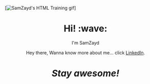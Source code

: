 [![SamZayd's HTML Training gif](https://github.com/SamZayd/HTML-CSS/blob/main/readme%20file/ezgif.com-gif-maker.gif)]
<h1 align='center'> Hi! :wave:</h1>
<p align='center'>
I'm SamZayd
</p>
<p align='center'>Hey there, Wanna know more about me... click <a href="https://www.linkedin.com/in/sadaf-khan-2a443912a/">LinkedIn</a>.</p>

<h1 align='center'><i>Stay awesome!</i></h1>
